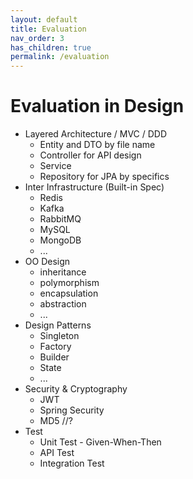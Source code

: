 ```yaml
---
layout: default
title: Evaluation
nav_order: 3
has_children: true
permalink: /evaluation
---
```


# Evaluation in Design

- Layered Architecture / MVC / DDD
    - Entity and DTO by file name
    - Controller for API design
    - Service
    - Repository for JPA by specifics
- Inter Infrastructure (Built-in Spec)
    - Redis
    - Kafka
    - RabbitMQ
    - MySQL
    - MongoDB
    - ...
- OO Design
    - inheritance
    - polymorphism
    - encapsulation
    - abstraction
    - ...
- Design Patterns
    - Singleton
    - Factory
    - Builder
    - State
    - ...
- Security & Cryptography
    - JWT
    - Spring Security
    - MD5 //?
- Test
    - Unit Test - Given-When-Then
    - API Test
    - Integration Test
